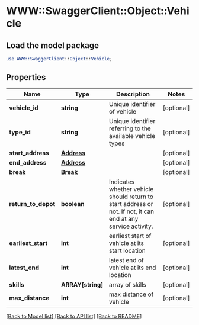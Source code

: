 # WWW::SwaggerClient::Object::Vehicle

## Load the model package
```perl
use WWW::SwaggerClient::Object::Vehicle;
```

## Properties
Name | Type | Description | Notes
------------ | ------------- | ------------- | -------------
**vehicle_id** | **string** | Unique identifier of vehicle | [optional] 
**type_id** | **string** | Unique identifier referring to the available vehicle types | [optional] 
**start_address** | [**Address**](Address.md) |  | [optional] 
**end_address** | [**Address**](Address.md) |  | [optional] 
**break** | [**Break**](Break.md) |  | [optional] 
**return_to_depot** | **boolean** | Indicates whether vehicle should return to start address or not. If not, it can end at any service activity. | [optional] 
**earliest_start** | **int** | earliest start of vehicle at its start location | [optional] 
**latest_end** | **int** | latest end of vehicle at its end location | [optional] 
**skills** | **ARRAY[string]** | array of skills | [optional] 
**max_distance** | **int** | max distance of vehicle | [optional] 

[[Back to Model list]](../README.md#documentation-for-models) [[Back to API list]](../README.md#documentation-for-api-endpoints) [[Back to README]](../README.md)


